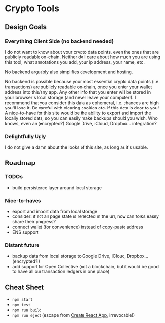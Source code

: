 # Crypto Tools

## Design Goals

### Everything Client Side (no backend needed)
I do not want to know about your crypto data points, even the ones that are publicly readable on-chain.
Neither do I care about how much you are using this tool, what annotations you add, your ip address, your name, etc.

No backend arguably also simplifies development and hosting.

No backend is possible because your most essential crypto data points (i.e. transactions) are publicly readable on-chain, once you enter your wallet address into this/any app. Any other info that you enter will be stored in your browser's local storage (and never leave your computer!). I recommend that you consider this data as ephemeral, i.e. chances are high you'll lose it. Be careful with clearing cookies etc. if this data is dear to you! A nice-to-have for this site would be the ability to export and import the locally stored data, so you can easily make backups should you wish. Who knows, even an (encrypted?) Google Drive, iCloud, Dropbox... integration?

### Delightfully Ugly
I do not give a damn about the looks of this site, as long as it's usable.

## Roadmap

### TODOs
- build persistence layer around local storage

### Nice-to-haves
- export and import data from local storage
- consider: if not all page state is reflected in the url, how can folks easily share their progress?
- connect wallet (for convenience) instead of copy-paste address
- ENS support

### Distant future
- backup data from local storage to Google Drive, iCloud, Dropbox... (encrypted?!)
- add support for Open Collective (not a blockchain, but it would be good to have all our transaction ledgers in one place)

## Cheat Sheet
- `npm start`
- `npm test`
- `npm run build`
- `npm run eject` (escape from [Create React App](https://create-react-app.dev/),
irrevocable!)

